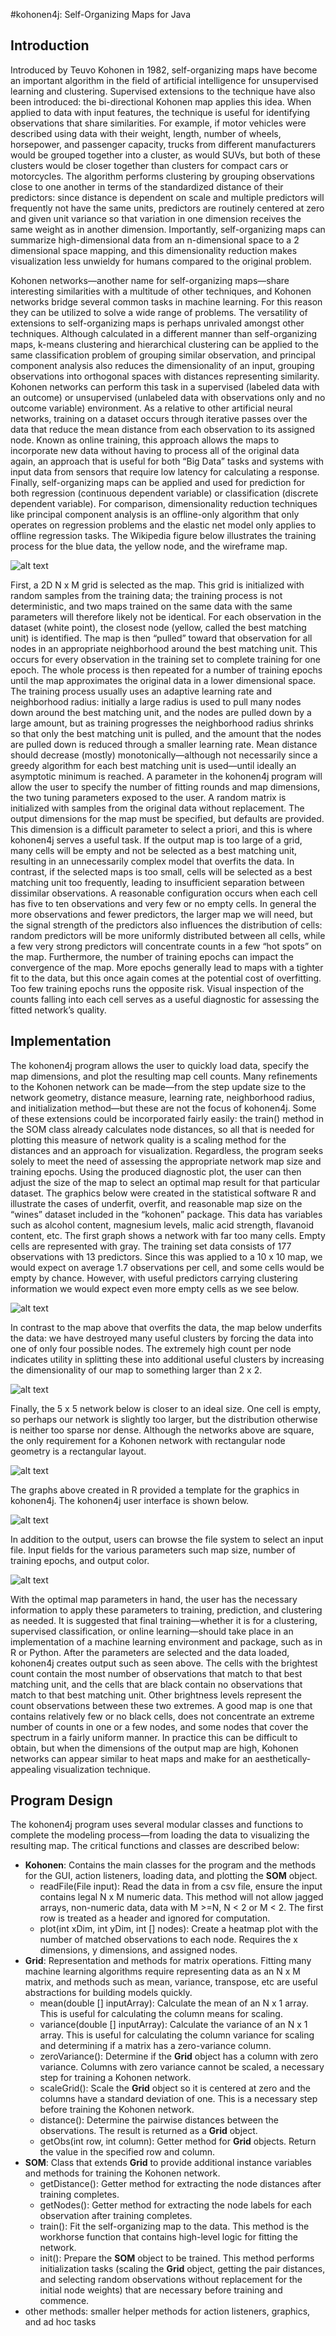 #kohonen4j: Self-Organizing Maps for Java

## Introduction
  Introduced by Teuvo Kohonen in 1982, self-organizing maps have become an important algorithm in the field of artificial intelligence for unsupervised learning and clustering. Supervised extensions to the technique have also been introduced: the bi-directional Kohonen map applies this idea. When applied to data with input features, the technique is useful for identifying observations that share similarities. For example, if motor vehicles were described using data with their weight, length, number of wheels, horsepower, and passenger capacity, trucks from different manufacturers would be grouped together into a cluster, as would SUVs, but both of these clusters would be closer together than clusters for compact cars or motorcycles. The algorithm performs clustering by grouping observations close to one another in terms of the standardized distance of their predictors: since distance is dependent on scale and multiple predictors will frequently not have the same units, predictors are routinely centered at zero and given unit variance so that variation in one dimension receives the same weight as in another dimension. Importantly, self-organizing maps can summarize high-dimensional data from an n-dimensional space to a 2 dimensional space mapping, and this dimensionality reduction makes visualization less unwieldy for humans compared to the original problem.
  
  Kohonen networks—another name for self-organizing maps—share interesting similarities with a multitude of other techniques, and Kohonen networks bridge several common tasks in machine learning. For this reason they can be utilized to solve a wide range of problems. The versatility of extensions to self-organizing maps is perhaps unrivaled amongst other techniques. Although calculated in a different manner than self-organizing maps, k-means clustering and hierarchical clustering can be applied to the same classification problem of grouping similar observation, and principal component analysis also reduces the dimensionality of an input, grouping observations into orthogonal spaces with distances representing similarity. Kohonen networks can perform this task in a supervised (labeled data with an outcome) or unsupervised (unlabeled data with observations only and no outcome variable) environment. As a relative to other artificial neural networks, training on a dataset occurs through iterative passes over the data that reduce the mean distance from each observation to its assigned node. Known as online training, this approach allows the maps to incorporate new data without having to process all of the original data again, an approach that is useful for both “Big Data” tasks and systems with input data from sensors that require low latency for calculating a response. Finally, self-organizing maps can be applied and used for prediction for both regression (continuous dependent variable) or classification (discrete dependent variable). For comparison, dimensionality reduction techniques like principal component analysis is an offline-only algorithm that only operates on regression problems and the elastic net model only applies to offline regression tasks. The Wikipedia figure below illustrates the training process for the blue data, the yellow node, and the wireframe map.

![alt text](linkHere "Kohonen network training process")

First, a 2D N x M grid is selected as the map. This grid is initialized with random samples from the training data; the training process is not deterministic, and two maps trained on the same data with the same parameters will therefore likely not be identical. For each observation in the dataset (white point), the closest node (yellow, called the best matching unit) is identified. The map is then “pulled” toward that observation for all nodes in an appropriate neighborhood around the best matching unit. This occurs for every observation in the training set to complete training for one epoch. The whole process is then repeated for a number of training epochs until the map approximates the original data in a lower dimensional space. The training process usually uses an adaptive learning rate and neighborhood radius: initially a large radius is used to pull many nodes down around the best matching unit, and the nodes are pulled down by a large amount, but as training progresses the neighborhood radius shrinks so that only the best matching unit is pulled, and the amount that the nodes are pulled down is reduced through a smaller learning rate.
	Mean distance should decrease (mostly) monotonically—although not necessarily since a greedy algorithm for each best matching unit is used—until ideally an asymptotic minimum is reached. A parameter in the kohonen4j program will allow the user to specify the number of fitting rounds and map dimensions, the two tuning parameters exposed to the user. A random matrix is initialized with samples from the original data without replacement. The output dimensions for the map must be specified, but defaults are provided. This dimension is a difficult parameter to select a priori, and this is where kohonen4j serves a useful task. If the output map is too large of a grid, many cells will be empty and not be selected as a best matching unit, resulting in an unnecessarily complex model that overfits the data. In contrast, if the selected maps is too small, cells will be selected as a best matching unit too frequently, leading to insufficient separation between dissimilar observations. A reasonable configuration occurs when each cell has five to ten observations and very few or no empty cells. In general the more observations and fewer predictors, the larger map we will need, but the signal strength of the predictors also influences the distribution of cells: random predictors will be more uniformly distributed between all cells, while a few very strong predictors will concentrate counts in a few “hot spots” on the map. Furthermore, the number of training epochs can impact the convergence of the map. More epochs generally lead to maps with a tighter fit to the data, but this once again comes at the potential cost of overfitting. Too few training epochs runs the opposite risk. Visual inspection of the counts falling into each cell serves as a useful diagnostic for assessing the fitted network’s quality.
## Implementation
The kohonen4j program allows the user to quickly load data, specify the map dimensions, and plot the resulting map cell counts. Many refinements to the Kohonen network can be made—from the step update size to the network geometry, distance measure, learning rate, neighborhood radius, and initialization method—but these are not the focus of kohonen4j. Some of these extensions could be incorporated fairly easily: the train() method in the SOM class already calculates node distances, so all that is needed for plotting this measure of network quality is a scaling method for the distances and an approach for visualization. Regardless, the program seeks solely to meet the need of assessing the appropriate network map size and training epochs. Using the produced diagnostic plot, the user can then adjust the size of the map to select an optimal map result for that particular dataset. The graphics below were created in the statistical software R and illustrate the cases of underfit, overfit, and reasonable map size on the “wines” dataset included in the “kohonen” package. This data has variables such as alcohol content, magnesium levels, malic acid strength, flavanoid content, etc. The first graph shows a network with far too many cells. Empty cells are represented with gray. The training set data consists of 177 observations with 13 predictors. Since this was applied to a 10 x 10 map, we would expect on average 1.7 observations per cell, and some cells would be empty by chance. However, with useful predictors carrying clustering information we would expect even more empty cells as we see below.

![alt text](overFit "Example of an overfit map")

In contrast to the map above that overfits the data, the map below underfits the data: we have destroyed many useful clusters by forcing the data into one of only four possible nodes. The extremely high count per node indicates utility in splitting these into additional useful clusters by increasing the dimensionality of our map to something larger than 2 x 2.

![alt text](underFit "Example of an underfit map")

Finally, the 5 x 5 network below is closer to an ideal size. One cell is empty, so perhaps our network is slightly too larger, but the distribution otherwise is neither too sparse nor dense. Although the networks above are square, the only requirement for a Kohonen network with rectangular node geometry is a rectangular layout.

![alt text](idealFit "Example of an well-fit map")

The graphs above created in R provided a template for the graphics in kohonen4j. The kohonen4j user interface is shown below.

![alt text](GUI.png "The kohonen4j GUI")

In addition to the output, users can browse the file system to select an input file. Input fields for the various parameters such map size, number of training epochs, and output color.

![alt text](output.png "The plotted map of the Kohonen network")

With the optimal map parameters in hand, the user has the necessary information to apply these parameters to training, prediction, and clustering as needed. It is suggested that final training—whether it is for a clustering, supervised classification, or online learning—should take place in an implementation of a machine learning environment and package, such as in R or Python. After the parameters are selected and the data loaded, kohonen4j creates output such as seen above. The cells with the brightest count contain the most number of observations that match to that best matching unit, and the cells that are black contain no observations that match to that best matching unit. Other brightness levels represent the count observations between these two extremes. A good map is one that contains relatively few or no black cells, does not concentrate an extreme number of counts in one or a few nodes, and some nodes that cover the spectrum in a fairly uniform manner. In practice this can be difficult to obtain, but when the dimensions of the output map are high, Kohonen networks can appear similar to heat maps and make for an aesthetically-appealing visualization technique. 
## Program Design
The kohonen4j program uses several modular classes and functions to complete the modeling process—from loading the data to visualizing the resulting map. The critical functions and classes are described below:
* **Kohonen**: Contains the main classes for the program and the methods for the GUI, action listeners, loading data, and plotting the **SOM** object.
  * readFile(File input): Read the data in from a csv file, ensure the input contains legal N x M numeric data. This method will not allow jagged arrays, non-numeric data, data with M >=N, N < 2 or M < 2. The first row is treated as a header and ignored for computation.
  * plot(int xDim, int yDim, int [] nodes): Create a heatmap plot with the number of matched observations to each node. Requires the x dimensions, y dimensions, and assigned nodes.
* **Grid**: Representation and methods for matrix operations. Fitting many machine learning algorithms require representing data as an N x M matrix, and methods such as mean, variance, transpose, etc are useful abstractions for building models quickly.
  * mean(double [] inputArray): Calculate the mean of an N x 1 array. This is useful for calculating the column means for scaling.
  * variance(double [] inputArray): Calculate the variance of an N x 1 array. This is useful for calculating the column variance for scaling and determining if a matrix has a zero-variance column.
  * zeroVariance(): Determine if the **Grid** object has a column with zero variance. Columns with zero variance cannot be scaled, a necessary step for training a Kohonen network.
  * scaleGrid(): Scale the **Grid** object so it is centered at zero and the columns have a standard deviation of one. This is a necessary step before training the Kohonen network.
  * distance(): Determine the pairwise distances between the observations. The result is returned as a **Grid** object.
  * getObs(int row, int column): Getter method for **Grid** objects. Return the value in the specified row and column.
* **SOM**: Class that extends **Grid** to provide additional instance variables and methods for training the Kohonen network.
  * getDistance(): Getter method for extracting the node distances after training completes.
  * getNodes(): Getter method for extracting the node labels for each observation after training completes.
  * train(): Fit the self-organizing map to the data. This method is the workhorse function that contains high-level logic for fitting the network. 
  * init(): Prepare the **SOM** object to be trained. This method performs initialization tasks (scaling the **Grid** object, getting the pair distances, and selecting random observations without replacement for the initial node weights) that are necessary before training and commence.
* other methods: smaller helper methods for action listeners, graphics, and ad hoc tasks
